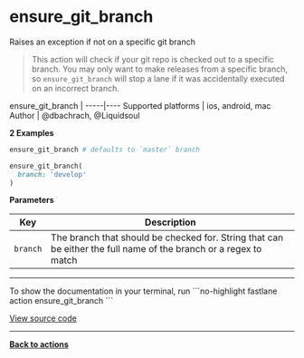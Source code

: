# ensure_git_branch


Raises an exception if not on a specific git branch




> This action will check if your git repo is checked out to a specific branch.
You may only want to make releases from a specific branch, so `ensure_git_branch`
will stop a lane if it was accidentally executed on an incorrect branch.


ensure_git_branch |
-----|----
Supported platforms | ios, android, mac
Author | @dbachrach, @Liquidsoul



**2 Examples**

```ruby
ensure_git_branch # defaults to `master` branch
```

```ruby
ensure_git_branch(
  branch: 'develop'
)
```





**Parameters**

Key | Description
----|------------
  `branch` | The branch that should be checked for. String that can be either the full name of the branch or a regex to match




<hr />
To show the documentation in your terminal, run
```no-highlight
fastlane action ensure_git_branch
```

<a href="https://github.com/fastlane/fastlane/blob/master/fastlane/lib/fastlane/actions/ensure_git_branch.rb" target="_blank">View source code</a>

<hr />

<a href="/actions"><b>Back to actions</b></a>
